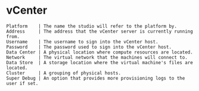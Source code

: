 # vCenter

    Platform    | The name the studio will refer to the platform by.
    Address     | The address that the vCenter server is currently running from.
    Username    | The username to sign into the vCenter host.
    Password    | The password used to sign into the vCenter host.
    Data Center | A physical location where compute resources are located.
    Network     | The virtual network that the machines will connect to.
    Data Store  | A storage location where the virtual machine's files are located.
    Cluster     | A grouping of physical hosts.
    Super Debug | An option that provides more provisioning logs to the user if set.